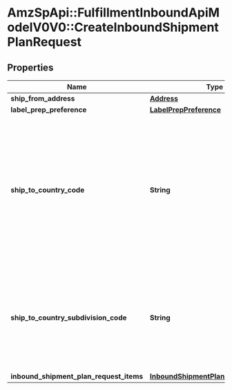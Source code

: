 # AmzSpApi::FulfillmentInboundApiModelV0V0::CreateInboundShipmentPlanRequest

## Properties
Name | Type | Description | Notes
------------ | ------------- | ------------- | -------------
**ship_from_address** | [**Address**](Address.md) |  | 
**label_prep_preference** | [**LabelPrepPreference**](LabelPrepPreference.md) |  | 
**ship_to_country_code** | **String** | The two-character country code for the country where the inbound shipment is to be sent.  Note: Not required. Specifying both ShipToCountryCode and ShipToCountrySubdivisionCode returns an error.   Values:   ShipToCountryCode values for North America:  * CA – Canada  * MX - Mexico  * US - United States  ShipToCountryCode values for MCI sellers in Europe:  * DE – Germany  * ES – Spain  * FR – France  * GB – United Kingdom  * IT – Italy  Default: The country code for the seller&#x27;s home marketplace. | [optional] 
**ship_to_country_subdivision_code** | **String** | The two-character country code, followed by a dash and then up to three characters that represent the subdivision of the country where the inbound shipment is to be sent. For example, \&quot;IN-MH\&quot;. In full ISO 3166-2 format.  Note: Not required. Specifying both ShipToCountryCode and ShipToCountrySubdivisionCode returns an error. | [optional] 
**inbound_shipment_plan_request_items** | [**InboundShipmentPlanRequestItemList**](InboundShipmentPlanRequestItemList.md) |  | 

